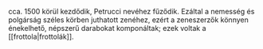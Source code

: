 cca. 1500 körül kezdődik, Petrucci nevéhez fűződik.
Ezáltal a nemesség és polgárság széles körben juthatott zenéhez, ezért a zeneszerzők könnyen énekelhető, népszerű darabokat komponáltak; ezek voltak a [[frottola|frottolák]].